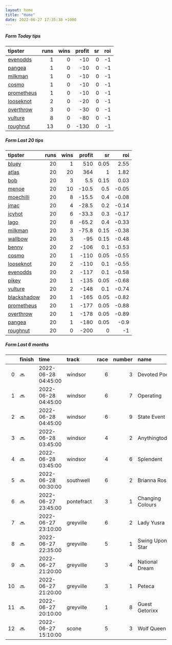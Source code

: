 ```yaml
---   
layout: home  
title: "Home"   
date: 2022-06-27 17:35:38 +1000  
---   
```



##### Form Today tips   

| tipster                                                       |   runs |   wins |   profit |   sr |   roi |
|:--------------------------------------------------------------|-------:|-------:|---------:|-----:|------:|
| [evenodds](https://mrwayneo.github.io/tips/evenodds.html)     |      1 |      0 |      -10 |    0 |    -1 |
| [pangea](https://mrwayneo.github.io/tips/pangea.html)         |      1 |      0 |      -10 |    0 |    -1 |
| [milkman](https://mrwayneo.github.io/tips/milkman.html)       |      1 |      0 |      -10 |    0 |    -1 |
| [cosmo](https://mrwayneo.github.io/tips/cosmo.html)           |      1 |      0 |      -10 |    0 |    -1 |
| [prometheus](https://mrwayneo.github.io/tips/prometheus.html) |      1 |      0 |      -10 |    0 |    -1 |
| [looseknot](https://mrwayneo.github.io/tips/looseknot.html)   |      2 |      0 |      -20 |    0 |    -1 |
| [overthrow](https://mrwayneo.github.io/tips/overthrow.html)   |      3 |      0 |      -30 |    0 |    -1 |
| [vulture](https://mrwayneo.github.io/tips/vulture.html)       |      8 |      0 |      -80 |    0 |    -1 |
| [roughnut](https://mrwayneo.github.io/tips/roughnut.html)     |     13 |      0 |     -130 |    0 |    -1 |

##### Form Last 20 tips   

| tipster                                                         |   runs |   wins |   profit |   sr |   roi |
|:----------------------------------------------------------------|-------:|-------:|---------:|-----:|------:|
| [bluey](https://mrwayneo.github.io/tips/bluey.html)             |     20 |      1 |    510   | 0.05 |  2.55 |
| [atlas](https://mrwayneo.github.io/tips/atlas.html)             |     20 |     20 |    364   | 1    |  1.82 |
| [bob](https://mrwayneo.github.io/tips/bob.html)                 |     20 |      3 |      5.5 | 0.15 |  0.03 |
| [menoe](https://mrwayneo.github.io/tips/menoe.html)             |     20 |     10 |    -10.5 | 0.5  | -0.05 |
| [moechilli](https://mrwayneo.github.io/tips/moechilli.html)     |     20 |      8 |    -15.5 | 0.4  | -0.08 |
| [jmac](https://mrwayneo.github.io/tips/jmac.html)               |     20 |      4 |    -28.5 | 0.2  | -0.14 |
| [icyhot](https://mrwayneo.github.io/tips/icyhot.html)           |     20 |      6 |    -33.3 | 0.3  | -0.17 |
| [lago](https://mrwayneo.github.io/tips/lago.html)               |     20 |      8 |    -65.2 | 0.4  | -0.33 |
| [milkman](https://mrwayneo.github.io/tips/milkman.html)         |     20 |      3 |    -75.8 | 0.15 | -0.38 |
| [wallbow](https://mrwayneo.github.io/tips/wallbow.html)         |     20 |      3 |    -95   | 0.15 | -0.48 |
| [benny](https://mrwayneo.github.io/tips/benny.html)             |     20 |      2 |   -106   | 0.1  | -0.53 |
| [cosmo](https://mrwayneo.github.io/tips/cosmo.html)             |     20 |      1 |   -110   | 0.05 | -0.55 |
| [looseknot](https://mrwayneo.github.io/tips/looseknot.html)     |     20 |      2 |   -110   | 0.1  | -0.55 |
| [evenodds](https://mrwayneo.github.io/tips/evenodds.html)       |     20 |      2 |   -117   | 0.1  | -0.58 |
| [pikey](https://mrwayneo.github.io/tips/pikey.html)             |     20 |      1 |   -135   | 0.05 | -0.68 |
| [vulture](https://mrwayneo.github.io/tips/vulture.html)         |     20 |      2 |   -148   | 0.1  | -0.74 |
| [blackshadow](https://mrwayneo.github.io/tips/blackshadow.html) |     20 |      1 |   -165   | 0.05 | -0.82 |
| [prometheus](https://mrwayneo.github.io/tips/prometheus.html)   |     20 |      1 |   -177   | 0.05 | -0.88 |
| [overthrow](https://mrwayneo.github.io/tips/overthrow.html)     |     20 |      1 |   -178   | 0.05 | -0.89 |
| [pangea](https://mrwayneo.github.io/tips/pangea.html)           |     20 |      1 |   -180   | 0.05 | -0.9  |
| [roughnut](https://mrwayneo.github.io/tips/roughnut.html)       |     20 |      0 |   -200   | 0    | -1    |

##### Form Last 6 months   

|    | finish   | time                | track      |   race |   number | name              |   odds | tipster             |
|---:|:---------|:--------------------|:-----------|-------:|---------:|:------------------|-------:|:--------------------|
|  0 | :soon:   | 2022-06-28 04:45:00 | windsor    |      6 |        3 | Devoted Poet      |   1.8  | vulture             |
|  1 | :soon:   | 2022-06-28 04:45:00 | windsor    |      6 |        7 | Operating         |   4    | overthrow,looseknot |
|  2 | :soon:   | 2022-06-28 04:45:00 | windsor    |      6 |        9 | State Event       |   4.4  | looseknot           |
|  3 | :soon:   | 2022-06-28 03:45:00 | windsor    |      4 |        2 | Anythingtoday     |   4.6  | vulture             |
|  4 | :soon:   | 2022-06-28 03:45:00 | windsor    |      4 |        6 | Splendent         |   3.6  | vulture             |
|  5 | :soon:   | 2022-06-28 00:30:00 | southwell  |      6 |        2 | Brianna Rose      |   2.9  | overthrow           |
|  6 | :soon:   | 2022-06-27 23:45:00 | pontefract |      3 |        1 | Changing Colours  |   1.45 | evenodds,overthrow  |
|  7 | :soon:   | 2022-06-27 23:10:00 | greyville  |      6 |        2 | Lady Yusra        |   5.5  | vulture             |
|  8 | :soon:   | 2022-06-27 22:35:00 | greyville  |      5 |        1 | Swing Upon A Star |   6    | milkman             |
|  9 | :soon:   | 2022-06-27 21:20:00 | greyville  |      3 |        4 | National Dream    |   5.5  | vulture             |
| 10 | :soon:   | 2022-06-27 21:20:00 | greyville  |      3 |        1 | Peteca            |   2.45 | vulture             |
| 11 | :soon:   | 2022-06-27 20:10:00 | greyville  |      1 |        8 | Guest Getorixx    |   3.7  | vulture             |
| 12 | :soon:   | 2022-06-27 15:10:00 | scone      |      5 |        3 | Wolf Queen        |  13    | pangea              |